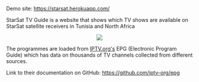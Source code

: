 Demo site: https://starsat.herokuapp.com/

<p>StarSat TV Guide is a website that shows which TV shows are available on StarSat satellite receivers in Tunisia and North Africa</p>
<center><img src="https://i.imgur.com/u2siXgQ.png" /></center>

The programmes are loaded from <a href="https://iptv-org.github.io/">IPTV.org's</a> EPG (Electronic Program Guide) which has data on thousands of TV channels collected from different sources.

Link to their documentation on GitHub: https://github.com/iptv-org/epg 
